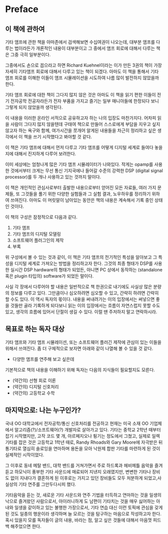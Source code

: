 # Preface

## 이 책에 관하여

기타 앰프에 관한 책을 아마존에서 검색해보면 수십여권이 나오는데, 대부분 앰프를 다루는 법이라든가 개론적인 내용이 대부분이고 그 중에서 앰프 회로에 대해서 다루는 책은 그중 극히 일부분이다.

그중에서도 손으로 꼽으라고 하면 Richard Kuehnel이라는 이가 만든 3권의 책이 가장 자세히 기타앰프 회로에 대해서 다루고 있는 책이 되겠다. 아마도 이 책을 통해서 기타 앰프 회로를 이해한 이들이 앰프 시뮬레이션을 시도하여 나름 많이 발전하지 않았을까 한다.

기타 앰프 회로에 대한 책이 그다지 많지 않은 것은 아마도 이 책을 읽기 편한 이들이 전기 전자공학 전공자라든가 전자 부품을 가지고 즐기는 일부 매니아들에 한정되다 보니 그렇게 되지 않았을까 생각된다.

이 내용을 이러한 온라인 서적으로 공유하고자 하는 나의 입장도 마찬가지다. 어차피 읽을 사람이 그다지 많지 않을텐데 구태여 책으로 만들어 스스로에게 부담을 지우고 싶지 않고자 하는 욕구와 함께, 여가시간을 쪼개어 알게된 내용들을 차근히 정리하고 싶은 생각에서 이 책을 쓰기 시작했다고 봐야할 것 같다.

이 책은 기타 앰프에 대해서 먼저 다루고 기타 앰프를 어떻게 디지털 세계로 들여다 놓을지에 대해서 진지하게 다루어 보려한다.

이미 세상에는 엄청나게 많은 기타 앰프 시뮬레이터가 나와있다. 작게는 opamp를 사용한 것에서부터 크게는 무선 통신 기지국에나 들어갈 수준의 강력한 DSP (digital signal processor)를 두 개나 사용하고 있는 것까지 말이다.

이 책은 개인적인 관심사로부터 출발한 내용으로부터 얻어진 모든 자료들, 여러 가지 문제들, 또 그것들을 풀기 위한 다양한 실험들과 그 실험 결과, 노우하우를 정리하기 위하여 쓰여진다. 아마도 이 머릿말이 남아있는 동안은 책의 내용은 계속해서 기록 중인 상태인 것이다.

이 책의 구성은 잠정적으로 다음과 같다.

1. 기타 앰프
2. 기타 앰프의 디지털 모델링
3. 소프트웨어 플러그인의 제작
4. 부록

위 구성에서 볼 수 있는 것과 같이, 이 책은 기타 앰프의 전기적인 특성을 알아보고 그 특성을 디지털 세계로 가져오는 방법을 정리하고자 한다. 그것의 최종 형태가 DSP를 사용한 실시간 DSP hardware의 형태가 되었든, 아니면 PC 상에서 동작하는 (standalone 혹은 plugin 타입의) software가 되었든 말이다.

사실 각 장에서 다루어야 할 내용은 일반적으로 책 한권으로 내기에도 사실상 많은 분량의 정보를 다루고 있다. 그만큼이나 심오하려면 심오할 수 있고, 간략히 하려면 간략히 할 수도 있다. 이 역시 독자의 몫이다. 내용을 써내려가는 이의 입장에서는 써넣으면 좋을 것들만 골라 기록하게 되다보니 읽는 이의 입장에서는 흐름이 자연스럽지 못할 수도 있고, 생각의 흐름에 있어서 단절이 생길 수 있다. 이럴 땐 주저하지 말고 연락하시라.

## 목표로 하는 독자 대상

기타 앰프와 기타 앰프 시뮬레이션, 또는 소프트웨어 플러긴 제작에 관심이 있는 이들을 위해서 쓰여진다. 좀 더 구체적으로 보자면 아래와 같이 나열해 볼 수 있을 것 같다.

* 다양한 앰프를 연주해 보고 싶은데

기본적으로 책의 내용을 이해하기 위해 독자는 다음의 지식들이 필요할지도 모른다.

* (약간의) 선형 회로 이론
* (약간의) 디지털 신호처리
* (약간의) 고등학교 수학

## 마지막으로: 나는 누구인가?

국내 OO 대학교에서 전자공학/통신 신호처리를 전공하고 현재는 미국 소재 OO 기업체에서 알고리즘(?)/소프트웨어(?) 개발자로 살아가고 있다. 기타는 중학교 2학년 때부터 잡기 시작했지만, 고작 코드 몇 개, 아르페지오나 튕기는 정도에서 그쳤고, 실제로 일렉기타를 잡은 것은 고등학교 1학년 때로, Randy Rhoads와 Gary Moore에 자극받은 뒤 통기타로 열심히 솔로잉을 연마하며 용돈을 모아 낙원제 합판 기타를 마련하게 된 것이 실제적인 시작이었다.

그 이후로 동네 메탈 밴드, 대학 밴드를 거쳐가면서 주로 하드록과 헤비메틀 음악을 즐겨듣고 하모닉이 풍부한 기타 사운드에 매료되어 지낸지 오래였지만, 변변한 기타나 장비도 없이 지내다가 결혼하게 된 이후로는 가지고 있던 장비들도 모두 처분하게 되었고,사실상의 기타 연주를 그만두다시피 했다.

기타음악을 듣는 것, 새로운 기타 사운드와 연주 기법을 터득하고 연마하는 것을 일생의 낙으로 즐겨왔던 사람으로서, 아이러니하게 도 남편이 기타치는 것을 매우 싫어하는 아내와 일생을 같이하고 있는 불행한 가장으로서, 기타 연습 대신 이런 토픽에 관심을 갖게 된 것도 일종의 행운이라 생각하며 늘 모르는 것을 탐구하는 마음으로 작성하고자 한다. 혹시 있을지 모를 독자들이 글의 내용, 바라는 점, 알고 싶은 것들에 대해서 마음껏 피드백 해주었으면 한다.
